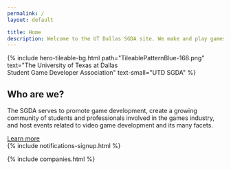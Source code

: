 ```yaml
---
permalink: /
layout: default

title: Home
description: Welcome to the UT Dallas SGDA site. We make and play games!
---
```


{% include hero-tileable-bg.html
    path="TileablePatternBlue-168.png"
    text="The University of Texas at Dallas<br/>Student Game Developer Association"
    text-small="UTD SGDA"
%}

<div class="pt-6"></div>

## Who are we?

The SGDA serves to promote game development, create a growing community of students and professionals involved in the games industry, and host events related to video game development and its many facets.

<div class="mb-12">
    <a href="/about/">
        Learn more
        <i class="icon-arrow-right" aria-hidden="true"></i>
    </a>
</div>

<div class="ignore content-wrapper bg-darkwhite text-center">
    {% include notifications-signup.html %}
</div>

<div class="pt-12"></div>

{% include companies.html %}